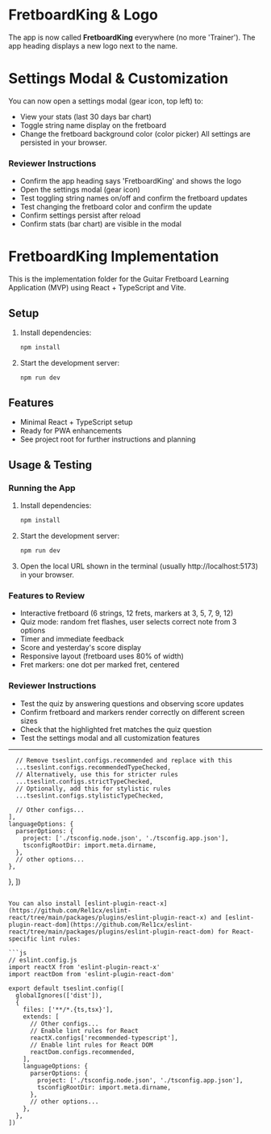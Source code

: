 
# FretboardKing & Logo

The app is now called **FretboardKing** everywhere (no more 'Trainer').
The app heading displays a new logo next to the name.

# Settings Modal & Customization

You can now open a settings modal (gear icon, top left) to:
- View your stats (last 30 days bar chart)
- Toggle string name display on the fretboard
- Change the fretboard background color (color picker)
All settings are persisted in your browser.

### Reviewer Instructions
- Confirm the app heading says 'FretboardKing' and shows the logo
- Open the settings modal (gear icon)
- Test toggling string names on/off and confirm the fretboard updates
- Test changing the fretboard color and confirm the update
- Confirm settings persist after reload
- Confirm stats (bar chart) are visible in the modal
# FretboardKing Implementation

This is the implementation folder for the Guitar Fretboard Learning Application (MVP) using React + TypeScript and Vite.

## Setup

1. Install dependencies:
   ```sh
   npm install
   ```
2. Start the development server:
   ```sh
   npm run dev
   ```

## Features
- Minimal React + TypeScript setup
- Ready for PWA enhancements
- See project root for further instructions and planning


## Usage & Testing

### Running the App
1. Install dependencies:
   ```sh
   npm install
   ```
2. Start the development server:
   ```sh
   npm run dev
   ```
3. Open the local URL shown in the terminal (usually http://localhost:5173) in your browser.

### Features to Review
- Interactive fretboard (6 strings, 12 frets, markers at 3, 5, 7, 9, 12)
- Quiz mode: random fret flashes, user selects correct note from 3 options
- Timer and immediate feedback
- Score and yesterday's score display
- Responsive layout (fretboard uses 80% of width)
- Fret markers: one dot per marked fret, centered

### Reviewer Instructions
- Test the quiz by answering questions and observing score updates
- Confirm fretboard and markers render correctly on different screen sizes
- Check that the highlighted fret matches the quiz question
- Test the settings modal and all customization features

---

      // Remove tseslint.configs.recommended and replace with this
      ...tseslint.configs.recommendedTypeChecked,
      // Alternatively, use this for stricter rules
      ...tseslint.configs.strictTypeChecked,
      // Optionally, add this for stylistic rules
      ...tseslint.configs.stylisticTypeChecked,

      // Other configs...
    ],
    languageOptions: {
      parserOptions: {
        project: ['./tsconfig.node.json', './tsconfig.app.json'],
        tsconfigRootDir: import.meta.dirname,
      },
      // other options...
    },
  },
])
```

You can also install [eslint-plugin-react-x](https://github.com/Rel1cx/eslint-react/tree/main/packages/plugins/eslint-plugin-react-x) and [eslint-plugin-react-dom](https://github.com/Rel1cx/eslint-react/tree/main/packages/plugins/eslint-plugin-react-dom) for React-specific lint rules:

```js
// eslint.config.js
import reactX from 'eslint-plugin-react-x'
import reactDom from 'eslint-plugin-react-dom'

export default tseslint.config([
  globalIgnores(['dist']),
  {
    files: ['**/*.{ts,tsx}'],
    extends: [
      // Other configs...
      // Enable lint rules for React
      reactX.configs['recommended-typescript'],
      // Enable lint rules for React DOM
      reactDom.configs.recommended,
    ],
    languageOptions: {
      parserOptions: {
        project: ['./tsconfig.node.json', './tsconfig.app.json'],
        tsconfigRootDir: import.meta.dirname,
      },
      // other options...
    },
  },
])
```
